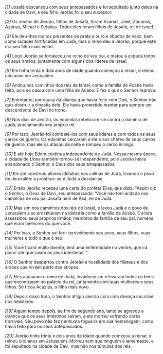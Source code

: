 *[1]* Josafá descansou com seus antepassados e foi sepultado junto deles na cidade de Davi, e seu filho Jeorão foi o seu sucessor.

*[2]* Os irmãos de Jeorão, filhos de Josafá, foram Azarias, Jeiel, Zacarias, Azarias, Micael e Sefatias. Todos eles foram filhos de Josafá, rei de Israel.

*[3]* Ele deu-lhes muitos presentes de prata e ouro e objetos de valor, bem como cidades fortificadas em Judá, mas o reino deu a Jeorão, porque este era seu filho mais velho.

*[4]* Logo Jeorão se fortaleceu no reino de seu pai, e matou à espada todos os seus irmãos, juntamente com alguns dos líderes de Israel.

*[5]* Ele tinha trinta e dois anos de idade quando começou a reinar, e reinou oito anos em Jerusalém.

*[6]* Andou nos caminhos dos reis de Israel, como a família de Acabe havia feito, pois se casou com uma filha de Acabe. E fez o que o Senhor reprova.

*[7]* Entretanto, por causa da aliança que havia feito com Davi, o Senhor não quis destruir a dinastia dele. Ele havia prometido manter para sempre um descendente de Davi no trono.

*[8]* Nos dias de Jeorão, os edomitas rebelaram-se contra o domínio de Judá, proclamando seu próprio rei.

*[9]* Por isso, Jeorão foi combatê-los com seus líderes e com todos os seus carros de guerra. Os edomitas cercaram a ele e aos chefes de seus carros de guerra, mas ele os atacou de noite e rompeu o cerco inimigo.

*[10]* E até hoje Edom continua independente de Judá. Nessa mesma época, a cidade de Libna também tornou-se independente, pois Jeorão havia abandonado o Senhor, o Deus dos seus antepassados.

*[11]* Ele até construiu altares idólatras nas colinas de Judá, levando o povo de Jerusalém a prostituir-se e Judá a desviar-se.

*[12]* Então Jeorão recebeu uma carta do profeta Elias, que dizia: "Assim diz o Senhor, o Deus de Davi, seu antepassado: ‘Você não tem andado nos caminhos de seu pai Josafá nem de Asa, rei de Judá.

*[13]* Mas sim nos caminhos dos reis de Israel, e levou Judá e o povo de Jerusalém a se prostituírem na idolatria como a família de Acabe. E ainda assassinou seus próprios irmãos, membros da família de seu pai, homens que eram melhores do que você.

*[14]* Por isso, o Senhor vai ferir terrivelmente seu povo, seus filhos, suas mulheres e tudo o que é seu.

*[15]* Você ficará muito doente; terá uma enfermidade no ventre, que irá piorar até que saiam os seus intestinos’ ".

*[16]* O Senhor despertou contra Jeorão a hostilidade dos filisteus e dos árabes que viviam perto dos etíopes.

*[17]* Eles atacaram o reino de Judá, invadiram-no e levaram todos os bens que encontraram no palácio do rei, juntamente com suas mulheres e seus filhos. Só ficou Acazias, o filho mais novo.

*[18]* Depois disso tudo, o Senhor afligiu Jeorão com uma doença incurável nos intestinos.

*[19]* Algum tempo depois, ao fim do segundo ano, tanto se agravou a doença que os seus intestinos saíram, e ele morreu sofrendo dores horríveis. Seu povo não fez nenhuma fogueira em sua homenagem, como havia feito para os seus antepassados.

*[20]* Jeorão tinha trinta e dois anos de idade quando começou a reinar, e reinou oito anos em Jerusalém. Morreu sem que ninguém o lamentasse, e foi sepultado na cidade de Davi, mas não nos túmulos dos reis.

